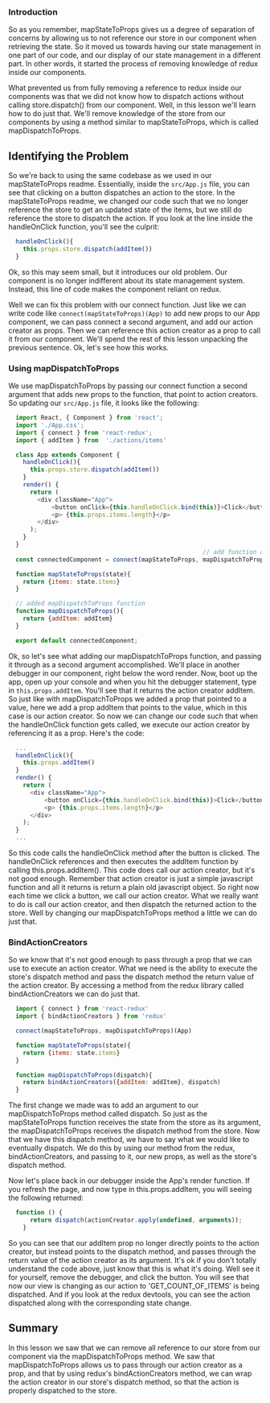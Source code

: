 ### Introduction

So as you remember, mapStateToProps gives us a degree of separation of concerns by allowing us to not reference our store in our component when retrieving the state.  So it moved us towards having our state management in one part of our code, and our display of our state management in a different part.  In other words, it started the process of removing knowledge of redux inside our components.  

What prevented us from fully removing a reference to redux inside our components was that we did not know how to dispatch actions without calling store.dispatch() from our component.  Well, in this lesson we'll learn how to do just that.  We'll remove knowledge of the store from our components by using a method similar to mapStateToProps, which is called mapDispatchToProps.

## Identifying the Problem

So we're back to using the same codebase as we used in our mapStateToProps readme.  Essentially, inside the `src/App.js` file, you can see that clicking on a button dispatches an action to the store.  In the mapStateToProps readme, we changed our code such that we no longer reference the store to get an updated state of the items, but we still do reference the store to dispatch the action.  If you look at the line inside the handleOnClick function, you'll see the culprit:

```javascript
  handleOnClick(){
    this.props.store.dispatch(addItem())
  }
```

Ok, so this may seem small, but it introduces our old problem.  Our component is no longer indifferent about its state management system.  Instead, this line of code makes the component reliant on redux.  

Well we can fix this problem with our connect function.  Just like we can write code like `connect(mapStateToProps)(App)` to add new props to our App component, we can pass connect a second argument, and add our action creator as props.  Then we can reference this action creator as a prop to call it from our component.  We'll spend the rest of this lesson unpacking the previous sentence.  Ok, let's see how this works.

### Using mapDispatchToProps

We use mapDispatchToProps by passing our connect function a second argument that adds new props to the function, that point to action creators.  So updating our `src/App.js` file, it looks like the following:

``` javascript
  import React, { Component } from 'react';
  import './App.css';
  import { connect } from 'react-redux';
  import { addItem } from  './actions/items'

  class App extends Component {
    handleOnClick(){
      this.props.store.dispatch(addItem())
    }
    render() {
      return (
        <div className="App">
            <button onClick={this.handleOnClick.bind(this)}>Click</button>
            <p> {this.props.items.length}</p>
        </div>
      );
    }
  }
                                                      // add function as second argument
  const connectedComponent = connect(mapStateToProps, mapDispatchToProps)(App)

  function mapStateToProps(state){
    return {items: state.items}
  }

  // added mapDispatchToProps function
  function mapDispatchToProps(){
    return {addItem: addItem}
  }

  export default connectedComponent;
```
Ok, so let's see what adding our mapDispatchToProps function, and passing it through as a second argument accomplished.  We'll place in another debugger in our component, right below the word render.  Now, boot up the app, open up your console and when you hit the debugger statement, type in `this.props.addItem`.  You'll see that it returns the action creator addItem.  So just like with mapDispatchToProps we added a prop that pointed to a value, here we add a prop addItem that points to the value, which in this case is our action creator.  So now we can change our code such that when the handleOnClick function gets called, we execute our action creator by referencing it as a prop.  Here's the code:

```javascript
  ...
  handleOnClick(){
    this.props.addItem()
  }
  render() {
    return (
      <div className="App">
          <button onClick={this.handleOnClick.bind(this)}>Click</button>
          <p> {this.props.items.length}</p>
      </div>
    );
  }
  ...
```

So this code calls the handleOnClick method after the button is clicked.  The handleOnClick references and then executes the addItem function by calling this.props.addItem().  This code does call our action creator, but it's not good enough.  Remember that action creator is just a simple javascript function and all it returns is return a plain old javascript object.  So right now each time we click a button, we call our action creator.  What we really want to do is call our action creator, and then dispatch the returned action to the store.  Well by changing our mapDispatchToProps method a little we can do just that.  

### BindActionCreators

So we know that it's not good enough to pass through a prop that we can use to execute an action creator.  What we need is the ability to execute the store's dispatch method and pass the dispatch method the return value of the action creator.  By accessing a method from the redux library called bindActionCreators we can do just that.  

```javascript
  import { connect } from 'react-redux'
  import { bindActionCreators } from 'redux'

  connect(mapStateToProps, mapDispatchToProps)(App)

  function mapStateToProps(state){
    return {items: state.items}
  }

  function mapDispatchToProps(dispatch){
    return bindActionCreators({addItem: addItem}, dispatch)
  }
```

The first change we made was to add an argument to our mapDispatchToProps method called dispatch.  So just as the mapStateToProps function receives the state from the store as its argument, the mapDispatchToProps receives the dispatch method from the store.  Now that we have this dispatch method, we have to say what we would like to eventually dispatch.  We do this by using our method from the redux, bindActionCreators, and passing to it, our new props, as well as the store's dispatch method.  

Now let's place back in our debugger inside the App's render function.  If you refresh the page, and now type in this.props.addItem, you will seeing the following returned:

```javascript
  function () {
      return dispatch(actionCreator.apply(undefined, arguments));
    }
```

So you can see that our addItem prop no longer directly points to the action creator, but instead points to the dispatch method, and passes through the return value of the action creator as its argument.  It's ok if you don't totally understand the code above, just know that this is what it's doing.  Well see it for yourself, remove the debugger, and click the button.  You will see that now our view is changing as our action to 'GET_COUNT_OF_ITEMS' is being dispatched.  And if you look at the redux devtools, you can see the action dispatched along with the corresponding state change.

## Summary

In this lesson we saw that we can remove all reference to our store from our component via the mapDispatchToProps method.  We saw that mapDispatchToProps allows us to pass through our action creator as a prop, and that by using redux's bindActionCreators method, we can wrap the action creator in our store's dispatch method, so that the action is properly dispatched to the store.
